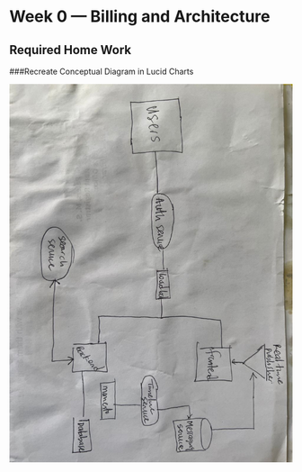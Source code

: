 # Week 0 — Billing and Architecture

## Required Home Work
###Recreate Conceptual Diagram in Lucid Charts

![Napkin Design](assets/Napkin%20Design.jpeg)

